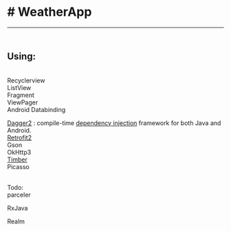 <p><!-- #######  YAY, I AM THE SOURCE EDITOR! #########--></p>
<h1># <strong>WeatherApp</strong></h1>
<hr />
<h2><br />Using:</h2>
<p><br />Recyclerview<br />ListView<br />Fragment<br />ViewPager <br />Android Databinding </p>
<p><a href="https://github.com/google/dagger">Dagger2</a> :&nbsp;compile-time&nbsp;<a href="http://en.wikipedia.org/wiki/Dependency_injection">dependency injection</a>&nbsp;framework for both Java and Android.<br /> <a href="http://square.github.io/retrofit/">Retrofit2</a><br /> Gson<br /> OkHttp3<br /><a href="https://github.com/JakeWharton/timber">Timber</a> <br />Picasso</p>
<p><br />Todo:<br />parceler</p>
<p>RxJava</p>
<p>Realm <br />&nbsp;</p>
